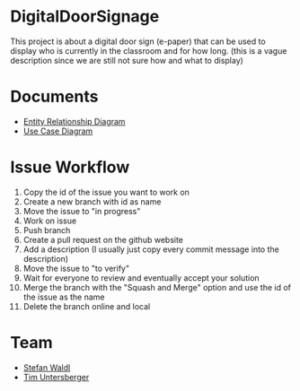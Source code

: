 # DigitalDoorSignage

This project is about a digital door sign (e-paper) that can be used to display who is currently in the classroom and for how long. (this is a vague description since we are still not sure how and what to display)

# Documents

* [Entity Relationship Diagram](documents/DigitalDoorSignageERD.png)
* [Use Case Diagram](documents/DigitalDoorSignageUCD.png)

# Issue Workflow

1. Copy the id of the issue you want to work on
2. Create a new branch with id as name
3. Move the issue to "in progress"
4. Work on issue
5. Push branch
6. Create a pull request on the github website
7. Add a description (I usually just copy every commit message into the description)
8. Move the issue to "to verify"
9. Wait for everyone to review and eventually accept your solution
10. Merge the branch with the "Squash and Merge" option and use the id of the issue as the name
11. Delete the branch online and local

# Team

* [Stefan Waldl](https://github.com/StefanWaldl)
* [Tim Untersberger](https://github.com/TimUntersberger)

# Useful Resources

* [Commit message guide](https://chris.beams.io/posts/git-commit/)
* [ERD tutorial](https://www.youtube.com/watch?v=QpdhBUYk7Kk)
* [ERD relationship cheatsheet](https://www.vivekmchawla.com/erd-crows-foot-relationship-symbols-cheat-sheet/)
* [SQL naming convention](https://www.xaprb.com/blog/2008/10/26/the-power-of-a-good-sql-naming-convention/)
